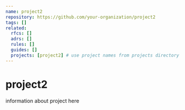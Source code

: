 ```yaml
---
name: project2
repository: https://github.com/your-organization/project2
tags: []
related:
  rfcs: []
  adrs: []
  rules: []
  guides: []
  projects: [project2] # use project names from projects directory
---
```


# project2

information about project here

